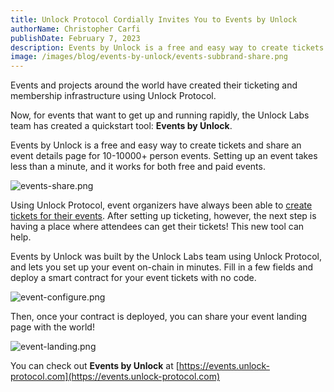 ```yaml
---
title: Unlock Protocol Cordially Invites You to Events by Unlock
authorName: Christopher Carfi
publishDate: February 7, 2023
description: Events by Unlock is a free and easy way to create tickets and share an event details page for 10-10000+ person events. Setting up an event takes less than a minute, and it works for both free and paid events.
image: /images/blog/events-by-unlock/events-subbrand-share.png
---
```


Events and projects around the world have created their ticketing and membership infrastructure using Unlock Protocol. 

Now, for events that want to get up and running rapidly, the Unlock Labs team has created a quickstart tool: **Events by Unlock**.

Events by Unlock is a free and easy way to create tickets and share an event details page for 10-10000+ person events. Setting up an event takes less than a minute, and it works for both free and paid events.

![events-share.png](/images/blog/events-by-unlock/events-share.png)

Using Unlock Protocol, event organizers have always been able to [create tickets for their events](https://unlock-protocol.com/guides/how-to-sell-nft-tickets-for-an-event/). After setting up ticketing, however, the next step is having a place where attendees can get their tickets! This new tool can help.

Events by Unlock was built by the Unlock Labs team using Unlock Protocol, and lets you set up your event on-chain in minutes. Fill in a few fields and deploy a smart contract for your event tickets with no code.

![event-configure.png](/images/blog/events-by-unlock/event-configure.png)

Then, once your contract is deployed, you can share your event landing page with the world!

![event-landing.png](/images/blog/events-by-unlock/event-landing.png)

You can check out **Events by Unlock** at [https://events.unlock-protocol.com](https://events.unlock-protocol.com)
